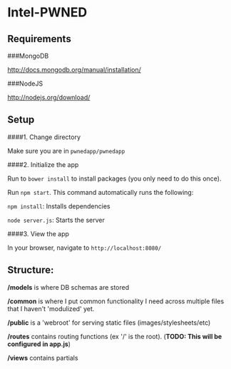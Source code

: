Intel-PWNED
==========

Requirements
-------------------

###MongoDB

http://docs.mongodb.org/manual/installation/

###NodeJS

http://nodejs.org/download/

Setup
---------

####1. Change directory

Make sure you are in `pwnedapp/pwnedapp`

####2. Initialize the app

Run to `bower install` to install packages (you only need to do this once).

Run `npm start`. This command automatically runs the following:

`npm install`: Installs dependencies 

`node server.js`: Starts the server

####3. View the app

In your browser, navigate to `http://localhost:8080/`

Structure:
-------------

**/models** is where DB schemas are stored

**/common** is where I put common functionality I need across multiple files that I
haven't 'modulized' yet.

**/public** is a 'webroot' for serving static files (images/stylesheets/etc)

**/routes** contains routing functions (ex '/' is the root). (**TODO: This will be configured in app.js**)

**/views** contains partials